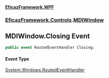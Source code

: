 #### [EficazFramework.WPF](EficazFrameworkWPF.md 'EficazFramework WPF')
### [EficazFramework.Controls](EficazFrameworkWPF.md#EficazFramework.Controls 'EficazFramework.Controls').[MDIWindow](EficazFramework.Controls/MDIWindow.md 'EficazFramework.Controls.MDIWindow')

## MDIWindow.Closing Event

```csharp
public event RoutedEventHandler Closing;
```

#### Event Type
[System.Windows.RoutedEventHandler](https://docs.microsoft.com/en-us/dotnet/api/System.Windows.RoutedEventHandler 'System.Windows.RoutedEventHandler')